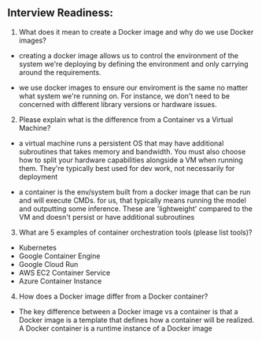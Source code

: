 ## Interview Readiness:
1. What does it mean to create a Docker image and why do we use Docker images?

- creating a docker image allows us to control the environment of the system we're deploying by defining the environment and only carrying around the requirements. 

- we use docker images to ensure our enviroment is the same no matter what system we're running on. For instance, we don't need to be concerned with different library versions or hardware issues. 


2. Please explain what is the difference from a Container vs a Virtual Machine?

- a virtual machine runs a persistent OS that may have additional subroutines that takes memory and bandwidth. You must also choose how to split your hardware capabilities alongside a VM when running them. They're typically best used for dev work, not necessarily for deployment

- a container is the env/system built from a docker image that can be run and will execute CMDs. for us, that typically means running the model and outputting some inference. These are 'lightweight' compared to the VM and doesn't persist or have additional subroutines

3. What are 5 examples of container orchestration tools (please list tools)?

- Kubernetes
- Google Container Engine
- Google Cloud Run
- AWS EC2 Container Service
- Azure Container Instance

4. How does a Docker image differ from a Docker container?

- The key difference between a Docker image vs a container is that a Docker image is a template that defines how a container will be realized. A Docker container is a runtime instance of a Docker image